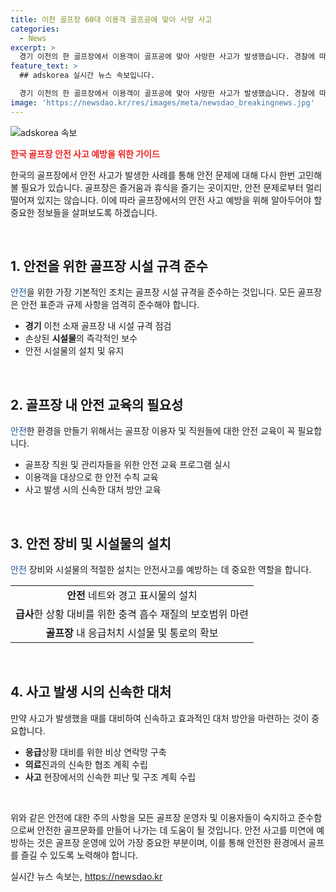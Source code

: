 ```yaml
---
title: 이천 골프장 60대 이용객 골프공에 맞아 사망 사고
categories:
  - News
excerpt: >
  경기 이천의 한 골프장에서 이용객이 골프공에 맞아 사망한 사고가 발생했습니다. 경찰에 따르면 60대 여성 A 씨가 골프공에 맞아 심정지 상태로 병원으로 옮겨졌고, 이후 숨졌다고 합니다. 경찰은 목격자와 관계자들을 조사 중입니다. (사진=경기남부경찰청 제공)
feature_text: >
  ## adskorea 실시간 뉴스 속보입니다.

  경기 이천의 한 골프장에서 이용객이 골프공에 맞아 사망한 사고가 발생했습니다. 경찰에 따르면 60대 여성 A 씨가 골프공에 맞아 심정지 상태로 병원으로 옮겨졌고, 이후 숨졌다고 합니다. 경찰은 목격자와 관계자들을 조사 중입니다. (사진=경기남부경찰청 제공)
image: 'https://newsdao.kr/res/images/meta/newsdao_breakingnews.jpg'
---
```


<p><img src="https://newsdao.kr/res/images/meta/newsdao_breakingnews.jpg" alt="adskorea 속보" /></p>

<p><b><span style="color: #ee2323;">한국 골프장 안전 사고 예방을 위한 가이드</span></b></p>

<p>한국의 골프장에서 안전 사고가 발생한 사례를 통해 안전 문제에 대해 다시 한번 고민해 볼 필요가 있습니다. 골프장은 즐거움과 휴식을 즐기는 곳이지만, 안전 문제로부터 멀리 떨어져 있지는 않습니다. 이에 따라 골프장에서의 안전 사고 예방을 위해 알아두어야 할 중요한 정보들을 살펴보도록 하겠습니다.</p>

<p data-ke-size="size16">&nbsp;</p>

<h2 data-ke-size="size26">1. 안전을 위한 골프장 시설 규격 준수</h2>

<p><span style="color: #1a5490;">안전</span>을 위한 가장 기본적인 조치는 골프장 시설 규격을 준수하는 것입니다. 모든 골프장은 안전 표준과 규제 사항을 엄격히 준수해야 합니다. </p>

<ul>
  <li><b>경기</b> 이천 소재 골프장 내 시설 규격 점검</li>
  <li>손상된 <b>시설물</b>의 즉각적인 보수</li>
  <li>안전 시설물의 설치 및 유지</li>
</ul>

<p data-ke-size="size16">&nbsp;</p>

<h2 data-ke-size="size26">2. 골프장 내 안전 교육의 필요성</h2>

<p><span style="color: #1a5490;">안전</span>한 환경을 만들기 위해서는 골프장 이용자 및 직원들에 대한 안전 교육이 꼭 필요합니다.</p>

<ul>
  <li>골프장 직원 및 관리자들을 위한 안전 교육 프로그램 실시</li>
  <li>이용객을 대상으로 한 안전 수칙 교육</li>
  <li>사고 발생 시의 신속한 대처 방안 교육</li>
</ul>

<p data-ke-size="size16">&nbsp;</p>

<h2 data-ke-size="size26">3. 안전 장비 및 시설물의 설치</h2>

<p><span style="color: #1a5490;">안전</span> 장비와 시설물의 적절한 설치는 안전사고를 예방하는 데 중요한 역할을 합니다.</p>

<table>
  <tr>
    <td style="text-align: center; height: 17px;"><b>안전</b> 네트와 경고 표시물의 설치</td>
  </tr>
  <tr>
    <td style="text-align: center; height: 17px;"><b>급사</b>한 상황 대비를 위한 충격 흡수 재질의 보호범위 마련</td>
  </tr>
  <tr>
    <td style="text-align: center; height: 17px;"><b>골프장</b> 내 응급처치 시설물 및 통로의 확보</td>
  </tr>
</table>

<p data-ke-size="size16">&nbsp;</p>

<h2 data-ke-size="size26">4. 사고 발생 시의 신속한 대처</h2>

<p>만약 사고가 발생했을 때를 대비하여 신속하고 효과적인 대처 방안을 마련하는 것이 중요합니다.</p>

<ul>
  <li><b>응급</b>상황 대비를 위한 비상 연락망 구축</li>
  <li><b>의료</b>진과의 신속한 협조 계획 수립</li>
  <li><b>사고</b> 현장에서의 신속한 피난 및 구조 계획 수립</li>
</ul>

<p data-ke-size="size16">&nbsp;</p>

<p>위와 같은 안전에 대한 주의 사항을 모든 골프장 운영자 및 이용자들이 숙지하고 준수함으로써 안전한 골프문화를 만들어 나가는 데 도움이 될 것입니다. 안전 사고를 미연에 예방하는 것은 골프장 운영에 있어 가장 중요한 부분이며, 이를 통해 안전한 환경에서 골프를 즐길 수 있도록 노력해야 합니다.</p>
실시간 뉴스 속보는, <a href="https://newsdao.kr" rel="dofollow">https://newsdao.kr</a>


